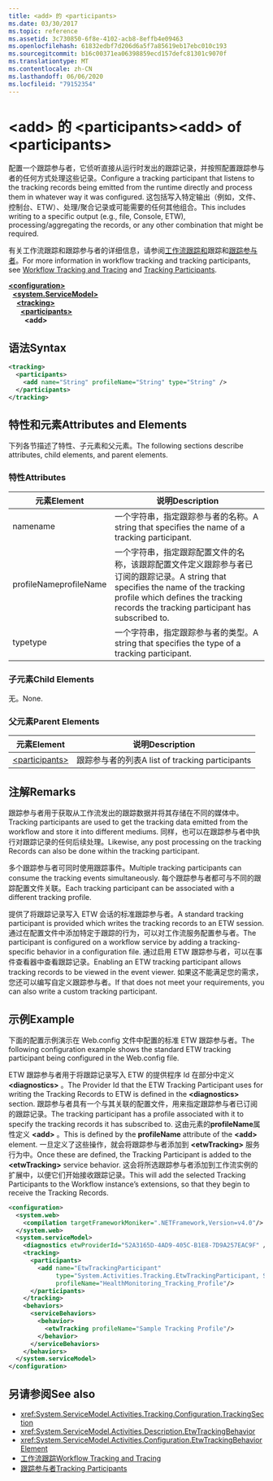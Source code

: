 ```yaml
---
title: <add> 的 <participants>
ms.date: 03/30/2017
ms.topic: reference
ms.assetid: 3c730850-6f8e-4102-acb8-8effb4e09463
ms.openlocfilehash: 61832edbf7d206d6a5f7a85619eb17ebc010c193
ms.sourcegitcommit: b16c00371ea06398859ecd157defc81301c9070f
ms.translationtype: MT
ms.contentlocale: zh-CN
ms.lasthandoff: 06/06/2020
ms.locfileid: "79152354"
---
```

# <a name="add-of-participants"></a><span data-ttu-id="ddd56-102">\<add> 的 \<participants></span><span class="sxs-lookup"><span data-stu-id="ddd56-102">\<add> of \<participants></span></span>
<span data-ttu-id="ddd56-103">配置一个跟踪参与者，它侦听直接从运行时发出的跟踪记录，并按照配置跟踪参与者的任何方式处理这些记录。</span><span class="sxs-lookup"><span data-stu-id="ddd56-103">Configure a tracking participant that listens to the tracking records being emitted from the runtime directly and process them in whatever way it was configured.</span></span> <span data-ttu-id="ddd56-104">这包括写入特定输出（例如，文件、控制台、ETW）、处理/聚合记录或可能需要的任何其他组合。</span><span class="sxs-lookup"><span data-stu-id="ddd56-104">This includes writing to a specific output (e.g., file, Console, ETW), processing/aggregating the records, or any other combination that might be required.</span></span>  
  
 <span data-ttu-id="ddd56-105">有关工作流跟踪和跟踪参与者的详细信息，请参阅[工作流跟踪和](../../../windows-workflow-foundation/workflow-tracking-and-tracing.md)跟踪和[跟踪参与者](../../../windows-workflow-foundation/tracking-participants.md)。</span><span class="sxs-lookup"><span data-stu-id="ddd56-105">For more information in workflow tracking and tracking participants, see [Workflow Tracking and Tracing](../../../windows-workflow-foundation/workflow-tracking-and-tracing.md) and [Tracking Participants](../../../windows-workflow-foundation/tracking-participants.md).</span></span>  
  
[**\<configuration>**](../configuration-element.md)\
&nbsp;&nbsp;[**\<system.ServiceModel>**](system-servicemodel-of-workflow.md)\
&nbsp;&nbsp;&nbsp;&nbsp;[**\<tracking>**](tracking.md)\
&nbsp;&nbsp;&nbsp;&nbsp;&nbsp;&nbsp;[**\<participants>**](participants.md)\
&nbsp;&nbsp;&nbsp;&nbsp;&nbsp;&nbsp;&nbsp;&nbsp;**\<add>**  
  
## <a name="syntax"></a><span data-ttu-id="ddd56-106">语法</span><span class="sxs-lookup"><span data-stu-id="ddd56-106">Syntax</span></span>  
  
```xml
<tracking>
  <participants>
    <add name="String" profileName="String" type="String" />
  </participants>
</tracking>
```  
  
## <a name="attributes-and-elements"></a><span data-ttu-id="ddd56-107">特性和元素</span><span class="sxs-lookup"><span data-stu-id="ddd56-107">Attributes and Elements</span></span>  
 <span data-ttu-id="ddd56-108">下列各节描述了特性、子元素和父元素。</span><span class="sxs-lookup"><span data-stu-id="ddd56-108">The following sections describe attributes, child elements, and parent elements.</span></span>  
  
### <a name="attributes"></a><span data-ttu-id="ddd56-109">特性</span><span class="sxs-lookup"><span data-stu-id="ddd56-109">Attributes</span></span>  
  
|<span data-ttu-id="ddd56-110">元素</span><span class="sxs-lookup"><span data-stu-id="ddd56-110">Element</span></span>|<span data-ttu-id="ddd56-111">说明</span><span class="sxs-lookup"><span data-stu-id="ddd56-111">Description</span></span>|  
|-------------|-----------------|  
|<span data-ttu-id="ddd56-112">name</span><span class="sxs-lookup"><span data-stu-id="ddd56-112">name</span></span>|<span data-ttu-id="ddd56-113">一个字符串，指定跟踪参与者的名称。</span><span class="sxs-lookup"><span data-stu-id="ddd56-113">A string that specifies the name of a tracking participant.</span></span>|  
|<span data-ttu-id="ddd56-114">profileName</span><span class="sxs-lookup"><span data-stu-id="ddd56-114">profileName</span></span>|<span data-ttu-id="ddd56-115">一个字符串，指定跟踪配置文件的名称，该跟踪配置文件定义跟踪参与者已订阅的跟踪记录。</span><span class="sxs-lookup"><span data-stu-id="ddd56-115">A string that specifies the name of the tracking profile which defines the tracking records the tracking participant has subscribed to.</span></span>|  
|<span data-ttu-id="ddd56-116">type</span><span class="sxs-lookup"><span data-stu-id="ddd56-116">type</span></span>|<span data-ttu-id="ddd56-117">一个字符串，指定跟踪参与者的类型。</span><span class="sxs-lookup"><span data-stu-id="ddd56-117">A string that specifies the type of a tracking participant.</span></span>|  
  
### <a name="child-elements"></a><span data-ttu-id="ddd56-118">子元素</span><span class="sxs-lookup"><span data-stu-id="ddd56-118">Child Elements</span></span>  
 <span data-ttu-id="ddd56-119">无。</span><span class="sxs-lookup"><span data-stu-id="ddd56-119">None.</span></span>  
  
### <a name="parent-elements"></a><span data-ttu-id="ddd56-120">父元素</span><span class="sxs-lookup"><span data-stu-id="ddd56-120">Parent Elements</span></span>  
  
|<span data-ttu-id="ddd56-121">元素</span><span class="sxs-lookup"><span data-stu-id="ddd56-121">Element</span></span>|<span data-ttu-id="ddd56-122">说明</span><span class="sxs-lookup"><span data-stu-id="ddd56-122">Description</span></span>|  
|-------------|-----------------|  
|[\<participants>](participants.md)|<span data-ttu-id="ddd56-123">跟踪参与者的列表</span><span class="sxs-lookup"><span data-stu-id="ddd56-123">A list of tracking participants</span></span>|  
  
## <a name="remarks"></a><span data-ttu-id="ddd56-124">注解</span><span class="sxs-lookup"><span data-stu-id="ddd56-124">Remarks</span></span>  
 <span data-ttu-id="ddd56-125">跟踪参与者用于获取从工作流发出的跟踪数据并将其存储在不同的媒体中。</span><span class="sxs-lookup"><span data-stu-id="ddd56-125">Tracking participants are used to get the tracking data emitted from the workflow and store it into different mediums.</span></span> <span data-ttu-id="ddd56-126">同样，也可以在跟踪参与者中执行对跟踪记录的任何后续处理。</span><span class="sxs-lookup"><span data-stu-id="ddd56-126">Likewise, any post processing on the tracking Records can also be done within the tracking participant.</span></span>  
  
 <span data-ttu-id="ddd56-127">多个跟踪参与者可同时使用跟踪事件。</span><span class="sxs-lookup"><span data-stu-id="ddd56-127">Multiple tracking participants can consume the tracking events simultaneously.</span></span> <span data-ttu-id="ddd56-128">每个跟踪参与者都可与不同的跟踪配置文件关联。</span><span class="sxs-lookup"><span data-stu-id="ddd56-128">Each tracking participant can be associated with a different tracking profile.</span></span>  
  
 <span data-ttu-id="ddd56-129">提供了将跟踪记录写入 ETW 会话的标准跟踪参与者。</span><span class="sxs-lookup"><span data-stu-id="ddd56-129">A standard tracking participant is provided which writes the tracking records to an ETW session.</span></span> <span data-ttu-id="ddd56-130">通过在配置文件中添加特定于跟踪的行为，可以对工作流服务配置参与者。</span><span class="sxs-lookup"><span data-stu-id="ddd56-130">The participant is configured on a workflow service by adding a tracking-specific behavior in a configuration file.</span></span> <span data-ttu-id="ddd56-131">通过启用 ETW 跟踪参与者，可以在事件查看器中查看跟踪记录。</span><span class="sxs-lookup"><span data-stu-id="ddd56-131">Enabling an ETW tracking participant allows tracking records to be viewed in the event viewer.</span></span> <span data-ttu-id="ddd56-132">如果这不能满足您的需求，您还可以编写自定义跟踪参与者。</span><span class="sxs-lookup"><span data-stu-id="ddd56-132">If that does not meet your requirements, you can also write a custom tracking participant.</span></span>  
  
## <a name="example"></a><span data-ttu-id="ddd56-133">示例</span><span class="sxs-lookup"><span data-stu-id="ddd56-133">Example</span></span>  
 <span data-ttu-id="ddd56-134">下面的配置示例演示在 Web.config 文件中配置的标准 ETW 跟踪参与者。</span><span class="sxs-lookup"><span data-stu-id="ddd56-134">The following configuration example shows the standard ETW tracking participant being configured in the Web.config file.</span></span>  
  
 <span data-ttu-id="ddd56-135">ETW 跟踪参与者用于将跟踪记录写入 ETW 的提供程序 Id 在部分中定义 **\<diagnostics>** 。</span><span class="sxs-lookup"><span data-stu-id="ddd56-135">The Provider Id that the ETW Tracking Participant uses for writing the Tracking Records to ETW is defined in the **\<diagnostics>** section.</span></span> <span data-ttu-id="ddd56-136">跟踪参与者具有一个与其关联的配置文件，用来指定跟踪参与者已订阅的跟踪记录。</span><span class="sxs-lookup"><span data-stu-id="ddd56-136">The tracking participant has a profile associated with it to specify the tracking records it has subscribed to.</span></span> <span data-ttu-id="ddd56-137">这由元素的**profileName**属性定义 **\<add>** 。</span><span class="sxs-lookup"><span data-stu-id="ddd56-137">This is defined by the **profileName** attribute of the **\<add>** element.</span></span> <span data-ttu-id="ddd56-138">一旦定义了这些操作，就会将跟踪参与者添加到 **\<etwTracking>** 服务行为中。</span><span class="sxs-lookup"><span data-stu-id="ddd56-138">Once these are defined, the Tracking Participant is added to the **\<etwTracking>** service behavior.</span></span> <span data-ttu-id="ddd56-139">这会将所选跟踪参与者添加到工作流实例的扩展中，以便它们开始接收跟踪记录。</span><span class="sxs-lookup"><span data-stu-id="ddd56-139">This will add the selected Tracking Participants to the Workflow instance’s extensions, so that they begin to receive the Tracking Records.</span></span>  
  
```xml  
<configuration>
  <system.web>
    <compilation targetFrameworkMoniker=".NETFramework,Version=v4.0"/>
  </system.web>
  <system.serviceModel>
    <diagnostics etwProviderId="52A3165D-4AD9-405C-B1E8-7D9A257EAC9F" />
    <tracking>
      <participants>
        <add name="EtwTrackingParticipant"
             type="System.Activities.Tracking.EtwTrackingParticipant, System.Activities, Version=4.0.0.0, Culture=neutral, PublicKeyToken=31bf3856ad364e35"
             profileName="HealthMonitoring_Tracking_Profile"/>
      </participants>
    </tracking>
    <behaviors>
      <serviceBehaviors>
        <behavior>
          <etwTracking profileName="Sample Tracking Profile"/>  
        </behavior>
      </serviceBehaviors>
    </behaviors>
  </system.serviceModel>
</configuration>  
```  
  
## <a name="see-also"></a><span data-ttu-id="ddd56-140">另请参阅</span><span class="sxs-lookup"><span data-stu-id="ddd56-140">See also</span></span>

- <xref:System.ServiceModel.Activities.Tracking.Configuration.TrackingSection>
- <xref:System.ServiceModel.Activities.Description.EtwTrackingBehavior>
- <xref:System.ServiceModel.Activities.Configuration.EtwTrackingBehaviorElement>
- [<span data-ttu-id="ddd56-141">工作流跟踪</span><span class="sxs-lookup"><span data-stu-id="ddd56-141">Workflow Tracking and Tracing</span></span>](../../../windows-workflow-foundation/workflow-tracking-and-tracing.md)
- [<span data-ttu-id="ddd56-142">跟踪参与者</span><span class="sxs-lookup"><span data-stu-id="ddd56-142">Tracking Participants</span></span>](../../../windows-workflow-foundation/tracking-participants.md)
